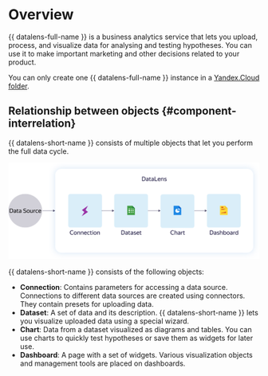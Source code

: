# Overview

{{ datalens-full-name }} is a business analytics service that lets you upload, process, and visualize data for analysing and testing hypotheses.
You can use it to make important marketing and other decisions related to your product.

You can only create one {{ datalens-full-name }} instance in a [Yandex.Cloud folder](../../resource-manager/concepts/resources-hierarchy.md#folder).

## Relationship between objects {#component-interrelation}

{{ datalens-short-name }} consists of multiple objects that let you perform the full data cycle.

![image](../../_assets/datalens/concepts/datalens.svg)

{{ datalens-short-name }} consists of the following objects:

- **Connection**: Contains parameters for accessing a data source. Connections to different data sources are created using connectors. They contain presets for uploading data.
- **Dataset**: A set of data and its description. {{ datalens-short-name }} lets you visualize uploaded data using a special wizard.
- **Chart**: Data from a dataset visualized as diagrams and tables. You can use charts to quickly test hypotheses or save them as widgets for later use.
- **Dashboard**: A page with a set of widgets. Various visualization objects and management tools are placed on dashboards.

